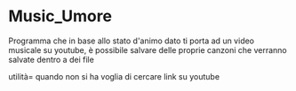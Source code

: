 # Music_Umore
Programma che in base allo stato d'animo dato ti porta ad un video musicale su youtube, è possibile salvare delle proprie canzoni che verranno salvate dentro a dei file



utilità= quando non si ha voglia di cercare link su youtube
